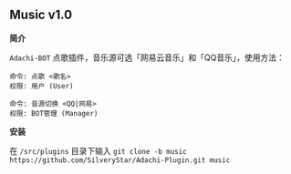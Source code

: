 ## Music v1.0
**简介**

`Adachi-BOT` 点歌插件，音乐源可选「网易云音乐」和「QQ音乐」，使用方法：

```
命令: 点歌 <歌名>
权限: 用户 (User)

命令: 音源切换 <QQ|网易>
权限: BOT管理 (Manager)
```

**安装**

在 `/src/plugins` 目录下输入 `git clone -b music https://github.com/SilveryStar/Adachi-Plugin.git music`